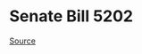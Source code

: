 # Senate Bill 5202

[Source](http://lawfilesext.leg.wa.gov/biennium/2021-22/Xml/Bills/Senate%20Bills/5202.xml)